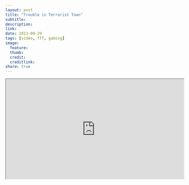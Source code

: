 ```yaml
---
layout: post
title: "Trouble in Terrorist Town"
subtitle:
description:
link:
date: 2013-09-29
tags: [video, TTT, gaming]
image:
  feature:
  thumb:
  credit:
  creditlink:
share: true
---
```

<iframe width="560" height="315" src="http://www.youtube.com/embed/wddtRvRR8UA"> </iframe>